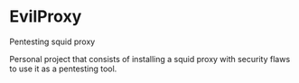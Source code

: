 # EvilProxy
Pentesting squid proxy

Personal project that consists of installing a squid proxy with security flaws to use it as a pentesting tool.
